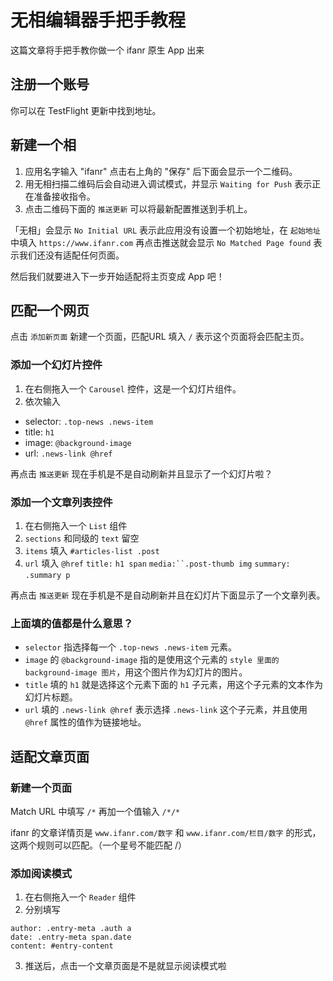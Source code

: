 # 无相编辑器手把手教程


这篇文章将手把手教你做一个 ifanr 原生 App 出来

## 注册一个账号

你可以在 TestFlight 更新中找到地址。


## 新建一个相

1. 应用名字输入 "ifanr" 点击右上角的 "保存" 后下面会显示一个二维码。
2. 用无相扫描二维码后会自动进入调试模式，并显示 `Waiting for Push` 表示正在准备接收指令。
3. 点击二维码下面的 `推送更新` 可以将最新配置推送到手机上。

「无相」会显示  `No Initial URL` 表示此应用没有设置一个初始地址，在 `起始地址` 中填入 `https://www.ifanr.com` 再点击推送就会显示 `No Matched Page found` 表示我们还没有适配任何页面。


然后我们就要进入下一步开始适配将主页变成 App 吧！


## 匹配一个网页

点击 `添加新页面` 新建一个页面，匹配URL 填入 `/` 表示这个页面将会匹配主页。

### 添加一个幻灯片控件

1. 在右侧拖入一个 `Carousel` 控件，这是一个幻灯片组件。
2. 依次输入
  * selector: `.top-news .news-item`
  * title: `h1`
  * image: `@background-image`
  * url: `.news-link @href`

再点击 `推送更新` 现在手机是不是自动刷新并且显示了一个幻灯片啦？


### 添加一个文章列表控件

1. 在右侧拖入一个 `List` 组件
2. `sections` 和同级的 `text` 留空
3. `items` 填入 `#articles-list .post`
4. `url` 填入 `@href` `title:` `h1 span` `media:``.post-thumb img` `summary:` `.summary p`


再点击 `推送更新` 现在手机是不是自动刷新并且在幻灯片下面显示了一个文章列表。

### 上面填的值都是什么意思？

* `selector` 指选择每一个 `.top-news .news-item` 元素。
* `image` 的 `@background-image` 指的是使用这个元素的 `style 里面的 background-image 图片`，用这个图片作为幻灯片的图片。
* `title` 填的 `h1` 就是选择这个元素下面的 `h1` 子元素，用这个子元素的文本作为幻灯片标题。
* `url` 填的 `.news-link @href` 表示选择 `.news-link` 这个子元素，并且使用 `@href` 属性的值作为链接地址。


## 适配文章页面

### 新建一个页面

Match URL 中填写 `/*` 再加一个值输入 `/*/*`

ifanr 的文章详情页是 `www.ifanr.com/数字` 和 `www.ifanr.com/栏目/数字` 的形式，这两个规则可以匹配。（一个星号不能匹配 /）

### 添加阅读模式

1. 在右侧拖入一个 `Reader` 组件
2. 分别填写

```title: h1.entry-name
author: .entry-meta .auth a
date: .entry-meta span.date
content: #entry-content
```

3. 推送后，点击一个文章页面是不是就显示阅读模式啦
